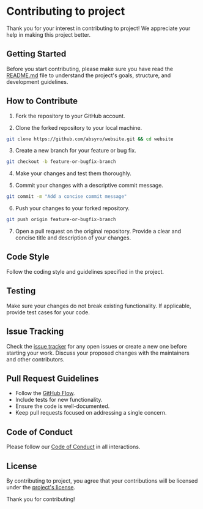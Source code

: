 # Contributing to project

Thank you for your interest in contributing to project! We appreciate your help in making this project better.

## Getting Started

Before you start contributing, please make sure you have read the [README.md](readme.md) file to understand the project's goals, structure, and development guidelines.

## How to Contribute

1. Fork the repository to your GitHub account.

2. Clone the forked repository to your local machine.

```bash
git clone https://github.com/absyro/website.git && cd website
```

3. Create a new branch for your feature or bug fix.

```bash
git checkout -b feature-or-bugfix-branch
```

4. Make your changes and test them thoroughly.

5. Commit your changes with a descriptive commit message.

```bash
git commit -m "Add a concise commit message"
```

6. Push your changes to your forked repository.

```bash
git push origin feature-or-bugfix-branch
```

7. Open a pull request on the original repository. Provide a clear and concise title and description of your changes.

## Code Style

Follow the coding style and guidelines specified in the project.

## Testing

Make sure your changes do not break existing functionality. If applicable, provide test cases for your code.

## Issue Tracking

Check the [issue tracker](https://github.com/absyro/website/issues) for any open issues or create a new one before starting your work. Discuss your proposed changes with the maintainers and other contributors.

## Pull Request Guidelines

- Follow the [GitHub Flow](https://guides.github.com/introduction/flow).
- Include tests for new functionality.
- Ensure the code is well-documented.
- Keep pull requests focused on addressing a single concern.

## Code of Conduct

Please follow our [Code of Conduct](code_of_conduct.md) in all interactions.

## License

By contributing to project, you agree that your contributions will be licensed under the [project's license](../LICENSE).

Thank you for contributing!
